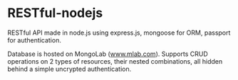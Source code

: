 # RESTful-nodejs
RESTful API made in node.js using express.js, mongoose for ORM, passport for authentication.

Database is hosted on MongoLab (www.mlab.com). Supports CRUD operations on 2 types of resources, their nested combinations,
all hidden behind a simple uncrypted authentication.
